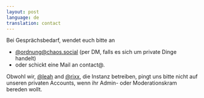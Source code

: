 ```yaml
---
layout: post
language: de
translation: contact
---
```


Bei Gesprächsbedarf, wendet euch bitte an

- [@ordnung@chaos.social](https://chaos.social/@ordnung) (per DM, falls es sich um private Dinge handelt)
- oder schickt eine Mail an contact@.

Obwohl wir, [@leah](https://chaos.social/@leah) and [@rixx](https://chaos.social/@rixx), die Instanz betreiben, pingt
uns bitte nicht auf unseren privaten Accounts, wenn ihr Admin- oder Moderationskram bereden wollt.
